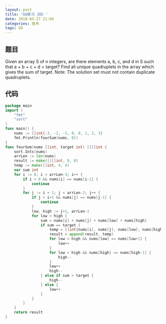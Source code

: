 ```yaml
---
layout: post
title: 'GO练习（四）'
date: 2018-03-27 21:04
categories: 技术
tags: GO
---
```


## 题目

Given an array S of n integers, are there elements a, b, c, and d in S such that a + b + c + d = target?
Find all unique quadruplets in the array which gives the sum of target.
Note: The solution set must not contain duplicate quadruplets.

## 代码

```GO
package main
import (
	"fmt"
	"sort"
)
func main() {
	nums := []int{-3, -2, -1, 0, 0, 1, 2, 3}
	fmt.Println(fourSum(nums, 0))
}
func fourSum(nums []int, target int) [][]int {
	sort.Ints(nums)
	arrLen := len(nums)
	result := make([][]int, 0, 0)
	temp := make([]int, 4, 4)
	var sum int
	for i := 0; i < arrLen-3; i++ {
		if i > 0 && nums[i] == nums[i-1] {
			continue
		}
		for j := i + 1; j < arrLen-2; j++ {
			if j > i+1 && nums[j] == nums[j-1] {
				continue
			}
			low, high := j+1, arrLen-1
			for low < high {
				sum = nums[i] + nums[j] + nums[low] + nums[high]
				if sum == target {
					temp = []int{nums[i], nums[j], nums[low], nums[high]}
					result = append(result, temp)
					for low < high && nums[low] == nums[low+1] {
						low++
					}
					for low < high && nums[high] == nums[high-1] {
						high--
					}
					low++
					high--
				} else if sum > target {
					high--
				} else {
					low++
				}
			}
		}
	}
	return result
}
```
